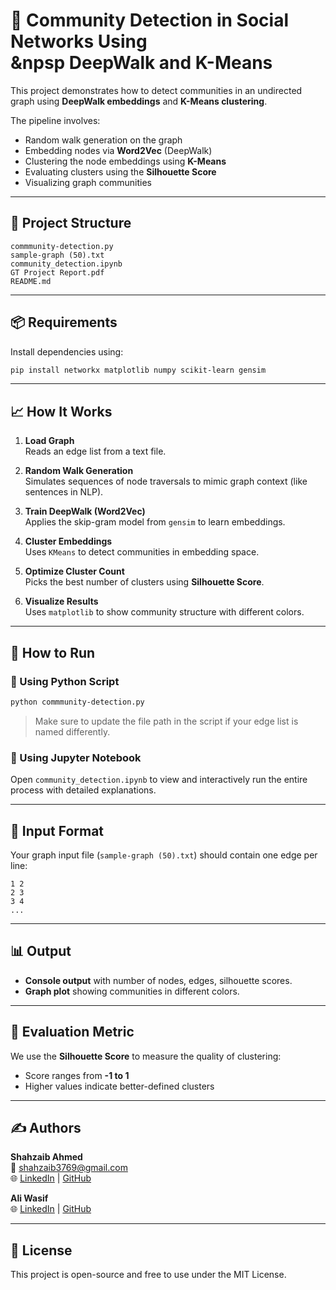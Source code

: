 # 🧠 Community Detection in Social Networks Using <br>  &npsp DeepWalk and K-Means

This project demonstrates how to detect communities in an undirected graph using **DeepWalk embeddings** and **K-Means clustering**.

The pipeline involves:
- Random walk generation on the graph
- Embedding nodes via **Word2Vec** (DeepWalk)
- Clustering the node embeddings using **K-Means**
- Evaluating clusters using the **Silhouette Score**
- Visualizing graph communities

---

## 📂 Project Structure

```
commmunity-detection.py
sample-graph (50).txt
community_detection.ipynb
GT Project Report.pdf
README.md

```

---

## 📦 Requirements

Install dependencies using:

```bash
pip install networkx matplotlib numpy scikit-learn gensim
```

---

## 📈 How It Works

1. **Load Graph**  
   Reads an edge list from a text file.

2. **Random Walk Generation**  
   Simulates sequences of node traversals to mimic graph context (like sentences in NLP).

3. **Train DeepWalk (Word2Vec)**  
   Applies the skip-gram model from `gensim` to learn embeddings.

4. **Cluster Embeddings**  
   Uses `KMeans` to detect communities in embedding space.

5. **Optimize Cluster Count**  
   Picks the best number of clusters using **Silhouette Score**.

6. **Visualize Results**  
   Uses `matplotlib` to show community structure with different colors.

---

## 📌 How to Run

### 🐍 Using Python Script

```bash
python commmunity-detection.py
```

> Make sure to update the file path in the script if your edge list is named differently.

### 📒 Using Jupyter Notebook

Open `community_detection.ipynb` to view and interactively run the entire process with detailed explanations.

---

## 📁 Input Format

Your graph input file (`sample-graph (50).txt`) should contain one edge per line:

```
1 2
2 3
3 4
...
```

---

## 📊 Output

- **Console output** with number of nodes, edges, silhouette scores.
- **Graph plot** showing communities in different colors.

---

## 🧪 Evaluation Metric

We use the **Silhouette Score** to measure the quality of clustering:

- Score ranges from **-1 to 1**
- Higher values indicate better-defined clusters

---

## ✍️ Authors

**Shahzaib Ahmed**  
📧 shahzaib3769@gmail.com  
🌐 [LinkedIn](https://www.linkedin.com/in/shahzaib3769) | [GitHub](https://github.com/Shahzaib3769)

**Ali Wasif**  
🌐 [LinkedIn](https://www.linkedin.com/in/ali-wasif/) | [GitHub](https://github.com/syncali)

---

## 📜 License

This project is open-source and free to use under the MIT License.
